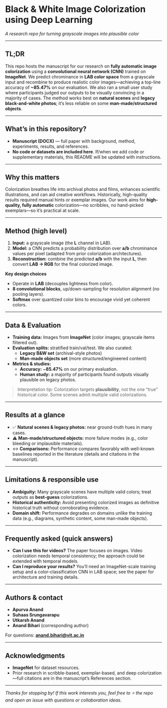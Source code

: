 # Black & White Image Colorization using Deep Learning

_A research repo for turning grayscale images into plausible color_

---

## TL;DR

This repo hosts the manuscript for our research on **fully automatic image colorization** using a **convolutional neural network (CNN)** trained on **ImageNet**. We predict chrominance in **LAB color space** from a grayscale input and recombine to produce realistic color images—achieving a top-line accuracy of **~85.47%** on our evaluation. We also ran a small user study where participants judged our outputs to be visually convincing in a majority of cases. The method works best on **natural scenes** and **legacy black-and-white photos**; it’s less reliable on some **man-made/structured objects**.

---

## What’s in this repository?

- **Manuscript (DOCX)** — full paper with background, method, experiments, results, and references.
- **No code or datasets are included here**. If/when we add code or supplementary materials, this README will be updated with instructions.

---

## Why this matters

Colorization breathes life into archival photos and films, enhances scientific illustrations, and can aid creative workflows. Historically, high-quality results required manual hints or exemplar images. Our work aims for **high-quality, fully automatic** colorization—no scribbles, no hand-picked exemplars—so it’s practical at scale.

---

## Method (high level)

1. **Input:** a grayscale image (the **L** channel in LAB).
2. **Model:** a CNN predicts a probability distribution over **a/b** chrominance values per pixel (adapted from prior colorization architectures).
3. **Reconstruction:** combine the predicted **a/b** with the input **L**, then convert **LAB → RGB** for the final colorized image.

**Key design choices**
- Operate in **LAB** (decouples lightness from color).
- **8 convolutional blocks**, up/down-sampling for resolution alignment (no pooling layers).
- **Softmax** over quantized color bins to encourage vivid yet coherent colors.

---

## Data & Evaluation

- **Training data:** Images from **ImageNet** (color images; grayscale items filtered out).
- **Evaluation splits:** stratified train/val/test. We also curated:
  - **Legacy B&W set** (archival-style photos)
  - **Man-made objects set** (more structured/engineered content)
- **Metrics & studies:**
  - **Accuracy:** ~**85.47%** on our primary evaluation.
  - **Human study:** a majority of participants found outputs visually plausible on legacy photos.

> Interpretation tip: Colorization targets **plausibility**, not the one “true” historical color. Some scenes admit multiple valid colorizations.

---

## Results at a glance

- ✅ **Natural scenes & legacy photos:** near ground-truth hues in many cases.
- ⚠️ **Man-made/structured objects:** more failure modes (e.g., color bleeding or implausible materials).
- ↔️ **Comparisons:** Performance compares favorably with well-known baselines reported in the literature (details and citations in the manuscript).

---

## Limitations & responsible use

- **Ambiguity:** Many grayscale scenes have multiple valid colors; treat outputs as **best-guess** colorizations.
- **Historical authenticity:** Avoid presenting colorized images as definitive historical truth without corroborating evidence.
- **Domain shift:** Performance degrades on domains unlike the training data (e.g., diagrams, synthetic content, some man-made objects).

---

## Frequently asked (quick answers)

- **Can I use this for videos?** The paper focuses on images. Video colorization needs temporal consistency; the approach could be extended with temporal models.
- **Can I reproduce your results?** You’ll need an ImageNet-scale training setup and a color-classification CNN in LAB space; see the paper for architecture and training details.

---

## Authors & contact

- **Apurva Anand**
- **Suhaas Srungavarapu**
- **Utkarsh Anand**
- **Anand Bihari** (corresponding author)

For questions: **anand.bihari@vit.ac.in**

---

## Acknowledgments

- **ImageNet** for dataset resources.
- Prior research in scribble-based, exemplar-based, and deep colorization—full citations are in the manuscript’s References section.

---

_Thanks for stopping by! If this work interests you, feel free to ⭐ the repo and open an issue with questions or collaboration ideas._
